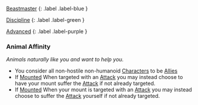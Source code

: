 
[Beastmaster](Game/Blocks/Beastmaster)
{: .label .label-blue }

[Discipline](Game/Character-Development#Discipline)
{: .label .label-green }

[Advanced](Game/Character-Development#Advanced)
{: .label .label-purple }
### Animal Affinity
*Animals naturally like you and want to help you.*
* You consider all non-hostile non-humanoid [Characters](Game/Core/Characters) to be [Allies](Game/Core/Terminology#Ally)
* If [Mounted](Game/Core/Terminology#Mounted) When targeted with an [Attack](Game/Core/Terminology#Attack) you may instead choose to have your mount suffer the [Attack](Game/Core/Terminology#Attack) if not already targeted.
* If [Mounted](Game/Core/Terminology#Mounted) When your mount is targeted with an [Attack](Game/Core/Terminology#Attack) you may instead choose to suffer the [Attack](Game/Core/Terminology#Attack) yourself if not already targeted.